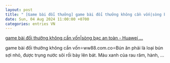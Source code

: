 ```yaml
---
layout: post
title: " [Game bài đổi thưởng] game bài đổi thưởng không cần vốn|sòng bạc an toàn - Huawei ..."
date: Sun, 04 Aug 2024 11:00:00 +0700
categories: entries VN
---
```

[game bài đổi thưởng không cần vốn|sòng bạc an toàn - Huawei ...](https://vasep.com.vn/UxEaJF/Uq2AJ.phtm?/edu/=soi%20k%C3%A8o%20b%C3%B3ng%20%C4%91%C3%A1%20%E1%BB%9F%20%C4%91%C3%A2u.xhtml)

game bài đổi thưởng không cần vốn⭐️ww88.com.co⭐️Bún ăn phải là loại bún sợi nhỏ, được trụng nước sôi rồi bày lên bát. Màu xanh của rau răm, hành, ...


